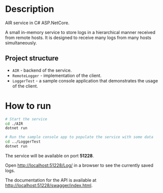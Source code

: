 # Description

AIR service in C# ASP.NetCore.

A small in-memory service to store logs in a hierarchical manner received from remote hosts. It is designed to receive many logs from many hosts simultaneously.

## Project structure

- `AIR` - backend of the service.
- `RemoteLogger` - implementation of the client.
- `LoggerTest` - a sample console application that demonstrates the usage of the client.

# How to run

```bash
# Start the service
cd ./AIR
dotnet run

# Run the sample console app to populate the service with some data
cd ../LoggerTest
dotnet run
```

The service will be available on port **51228**.

Open [http://localhost:51228/Log/](http://localhost:51228/Log/) in a browser to see the currently saved logs.

The documentation for the API is available at [http://localhost:51228/swagger/index.html](http://localhost:51228/swagger/index.html).
